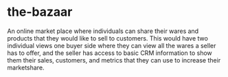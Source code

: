 # the-bazaar
An online market place where individuals can share their wares and products that they would like to sell to customers. This would have two individual views one buyer side where they can view all the wares a seller has to offer, and the seller has access to basic CRM information to show them their sales, customers, and metrics that they can use to increase their marketshare. 
